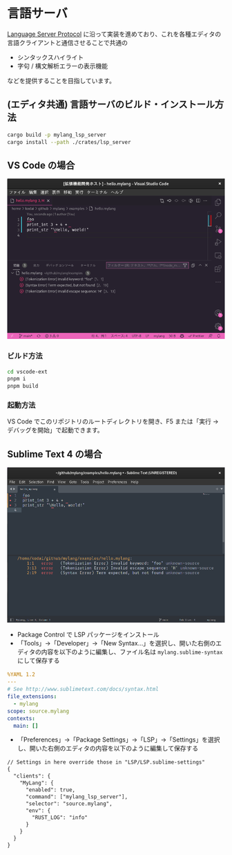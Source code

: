 # 言語サーバ

[Language Server Protocol](https://microsoft.github.io/language-server-protocol/) に沿って実装を進めており、これを各種エディタの言語クライアントと通信させることで共通の

- シンタックスハイライト
- 字句 / 構文解析エラーの表示機能

などを提供することを目指しています。

## (エディタ共通) 言語サーバのビルド・インストール方法

```bash
cargo build -p mylang_lsp_server
cargo install --path ./crates/lsp_server
```

## VS Code の場合

![VS Code のスクリーンショット](../../img/vscode.png)

### ビルド方法

```bash
cd vscode-ext
pnpm i
pnpm build
```

### 起動方法

VS Code でこのリポジトリのルートディレクトリを開き、F5 または「実行 → デバッグを開始」で起動できます。

## Sublime Text 4 の場合

![Sublime Text 4 のスクリーンショット](../../img/sublime.png)

- Package Control で LSP パッケージをインストール
- 「Tools」→「Developer」→「New Syntax…」を選択し、開いた右側のエディタの内容を以下のように編集し、ファイル名は `mylang.sublime-syntax` にして保存する

```yaml
%YAML 1.2
---
# See http://www.sublimetext.com/docs/syntax.html
file_extensions:
  - mylang
scope: source.mylang
contexts:
  main: []
```

- 「Preferences」→「Package Settings」→「LSP」→「Settings」を選択し、開いた右側のエディタの内容を以下のように編集して保存する

```json5
// Settings in here override those in "LSP/LSP.sublime-settings"
{
  "clients": {
    "MyLang": {
      "enabled": true,
      "command": ["mylang_lsp_server"],
      "selector": "source.mylang",
      "env": {
        "RUST_LOG": "info"
      }
    }
  }
}
```
